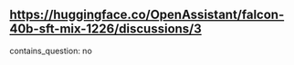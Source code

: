 ## https://huggingface.co/OpenAssistant/falcon-40b-sft-mix-1226/discussions/3

contains_question: no
